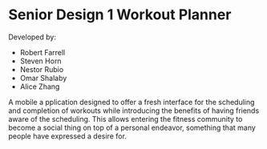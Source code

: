 # Senior Design 1 Workout Planner

Developed by:
- Robert Farrell
- Steven Horn
- Nestor Rubio
- Omar Shalaby
- Alice Zhang

A mobile a pplication designed to offer a fresh interface for the scheduling and completion of workouts while introducing the benefits of having friends aware of the scheduling. This allows entering the fitness community to become a social thing on top of a personal endeavor, something that many people have expressed a desire for.